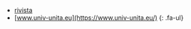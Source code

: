 <!--
<ul class="fa-ul">
    <li>
      <span class="fa-li"><i class="fa-solid fa-arrow-right-from-bracket"></i></span>
      <span markdown="1">
        [rivista](https://issuu.com/unita.communication/docs/pubblicazioneunita)
      </span>
    </li>
</ul>
-->

- <span class="fa-li"><i class="fa-solid fa-arrow-right-from-bracket"></i></span>[rivista](https://issuu.com/unita.communication/docs/pubblicazioneunita) 
- <span class="fa-li"><i class="fa-solid fa-arrow-right-from-bracket"></i></span>[www.univ-unita.eu](https://www.univ-unita.eu/) 
{: .fa-ul}